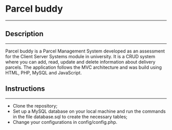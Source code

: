 # Parcel buddy
___

## Description
___
Parcel buddy is a Parcel Management System developed as an assessment
for the Client Server Systems module in university.
It is a CRUD system where you can add, read, update and delete 
information about delivery parcels. 
The application follows the MVC architecture and was build using HTML,
PHP, MySQL and JavaScript.

## Instructions
___
- Clone the repository;
- Set up a MySQL database on your local machine and 
run the commands in the file database.sql to create
the necessary tables;
- Change your configurations in config/config.php.